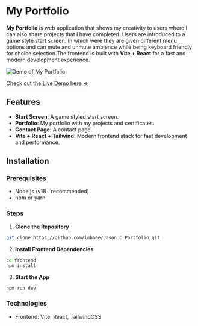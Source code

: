 # My Portfolio

**My Portfolio** is web application that shows my creativity to users where I can also share projects that I have completed. Users are introduced to a game style start screen. In which were they are given different menu options and can mute and unmute ambience while being keyboard friendly for choice selection.The frontend is built with **Vite + React** for a fast and modern development experience.

![Demo of My Portfolio](./frontend/public/assets/MyPortfolioDemo.gif)

 [Check out the Live Demo here →](https://www.jasoncardenas.net)

## Features

- **Start Screen**: A game styled start screen.  
- **Portfolio**: My portfolio with my projects and certificates.  
- **Contact Page**: A contact page.  
- **Vite + React + Tailwind**: Modern frontend stack for fast development and performance.

## Installation

### Prerequisites

- Node.js (v18+ recommended)  
- npm or yarn  

### Steps

1. **Clone the Repository**

```bash
git clone https://github.com/lmbaee/Jason_C_Portfolio.git
```

2. **Install Frontend Dependencies**
```bash
cd frontend
npm install
```

3. **Start the App**
```
npm run dev
```
### Technologies
- Frontend: Vite, React, TailwindCSS
